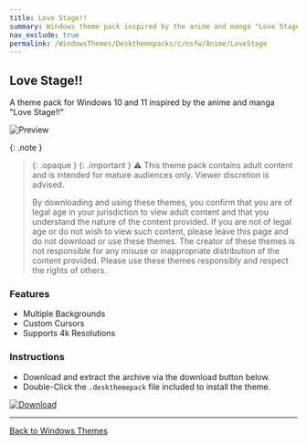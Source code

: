 ```yaml
---
title: Love Stage!!
summary: Windows theme pack inspired by the anime and manga "Love Stage!!"
nav_exclude: true
permalink: /WindowsThemes/Deskthemepacks/c/nsfw/Anime/LoveStage
---
```


## Love Stage!!

A theme pack for Windows 10 and 11 inspired by the anime and manga "Love Stage!!"

![Preview](https://gitlab.com/the-back-room/deskthemepacks/nsfw/love-stage/-/raw/main/Extras/Preview.bmp)

{: .note }
> {: .opaque }
> {: .important }
> ⚠️ This theme pack contains adult content and is intended for mature audiences only. Viewer discretion is advised.
> 
> By downloading and using these themes, you confirm that you are of legal age in your jurisdiction to view adult content and that you understand the nature of the content provided. If you are not of legal age or do not wish to view such content, please leave this page and do not download or use these themes. The creator of these themes is not responsible for any misuse or inappropriate distribution of the content provided. Please use these themes responsibly and respect the rights of others. 

### Features

- Multiple Backgrounds
- Custom Cursors
- Supports 4k Resolutions

### Instructions

- Download and extract the archive via the download button below.
- Double-Click the `.deskthemepack` file included to install the theme.

[![Download](https://img.shields.io/badge/Download-black?style=for-the-badge&logo=gitlab&logoColor=white&logoSize=auto&labelColor=red&color=black&cacheSeconds=3600)](https://gitlab.com/the-back-room/deskthemepacks/nsfw/love-stage/-/archive/main/love-stage-main.zip)

---

<a href="/WindowsThemes" class="btn btn--secondary btn--sm">Back to Windows Themes</a>